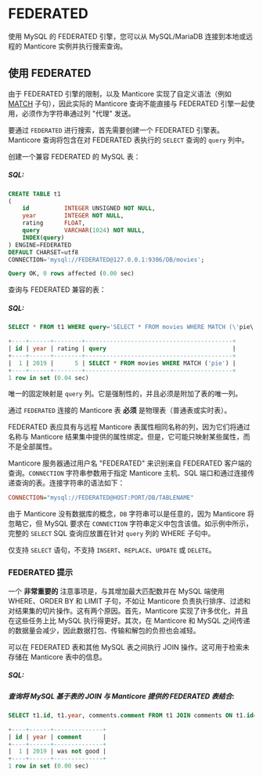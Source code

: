 # FEDERATED

使用 MySQL 的 FEDERATED 引擎，您可以从 MySQL/MariaDB 连接到本地或远程的 Manticore 实例并执行搜索查询。

## 使用 FEDERATED

由于 FEDERATED 引擎的限制，以及 Manticore 实现了自定义语法（例如 [MATCH](../Searching/Full_text_matching/Basic_usage.md) 子句），因此实际的 Manticore 查询不能直接与 FEDERATED 引擎一起使用，必须作为字符串通过列 "代理" 发送。

要通过 `FEDERATED` 进行搜索，首先需要创建一个 FEDERATED 引擎表。Manticore 查询将包含在对 FEDERATED 表执行的 `SELECT` 查询的 `query` 列中。

<!-- example create federated -->
创建一个兼容 FEDERATED 的 MySQL 表：


<!-- intro -->
##### SQL:

<!-- request SQL -->

```sql
CREATE TABLE t1
(
    id          INTEGER UNSIGNED NOT NULL,
    year        INTEGER NOT NULL,
    rating    	FLOAT,
    query       VARCHAR(1024) NOT NULL,
    INDEX(query)
) ENGINE=FEDERATED
DEFAULT CHARSET=utf8
CONNECTION='mysql://FEDERATED@127.0.0.1:9306/DB/movies';
```
<!-- response SQL-->

```sql
Query OK, 0 rows affected (0.00 sec)
```
<!-- end -->

<!-- example select federated -->
查询与 FEDERATED 兼容的表：


<!-- intro -->
##### SQL:

<!-- request SQL -->

```sql
SELECT * FROM t1 WHERE query='SELECT * FROM movies WHERE MATCH (\'pie\')';
```

<!-- response SQL-->

```sql
+----+------+--------+------------------------------------------+
| id | year | rating | query                                    |
+----+------+--------+------------------------------------------+
|  1 | 2019 |      5 | SELECT * FROM movies WHERE MATCH ('pie') |
+----+------+--------+------------------------------------------+
1 row in set (0.04 sec)
```
<!-- end -->

唯一的固定映射是 `query` 列。它是强制性的，并且必须是附加了表的唯一列。

通过 `FEDERATED` 连接的 Manticore 表 **必须** 是物理表（普通表或实时表）。

FEDERATED 表应具有与远程 Manticore 表属性相同名称的列，因为它们将通过名称与 Manticore 结果集中提供的属性绑定。但是，它可能只映射某些属性，而不是全部属性。

Manticore 服务器通过用户名 "FEDERATED" 来识别来自 FEDERATED 客户端的查询。`CONNECTION` 字符串参数用于指定 Manticore 主机、SQL 端口和通过连接传递查询的表。连接字符串的语法如下：

```ini
CONNECTION="mysql://FEDERATED@HOST:PORT/DB/TABLENAME"
```

由于 Manticore 没有数据库的概念，`DB` 字符串可以是任意的，因为 Manticore 将忽略它，但 MySQL 要求在 `CONNECTION` 字符串定义中包含该值。如示例中所示，完整的 `SELECT` SQL 查询应放置在针对 `query` 列的 WHERE 子句中。

仅支持 `SELECT` 语句，不支持 `INSERT`、`REPLACE`、`UPDATE` 或 `DELETE`。

### FEDERATED 提示

一个 **非常重要的** 注意事项是，与其增加最大匹配数并在 MySQL 端使用 WHERE、ORDER BY 和 LIMIT 子句，不如让 Manticore 负责执行排序、过滤和对结果集的切片操作。这有两个原因。首先，Manticore 实现了许多优化，并且在这些任务上比 MySQL 执行得更好。其次，在 Manticore 和 MySQL 之间传递的数据量会减少，因此数据打包、传输和解包的负担也会减轻。

<!-- example federated join -->
可以在 FEDERATED 表和其他 MySQL 表之间执行 JOIN 操作。这可用于检索未存储在 Manticore 表中的信息。


<!-- intro -->
##### SQL:

<!-- request SQL -->
##### 查询将 MySQL 基于表的 JOIN 与 Manticore 提供的 FEDERATED 表结合:

```sql
SELECT t1.id, t1.year, comments.comment FROM t1 JOIN comments ON t1.id=comments.post_id WHERE query='SELECT * FROM movies WHERE MATCH (\'pie\')';
```

<!-- response SQL-->

```sql
+----+------+--------------+
| id | year | comment      |
+----+------+--------------+
|  1 | 2019 | was not good |
+----+------+--------------+
1 row in set (0.00 sec)
```

<!-- end -->
<!-- proofread -->